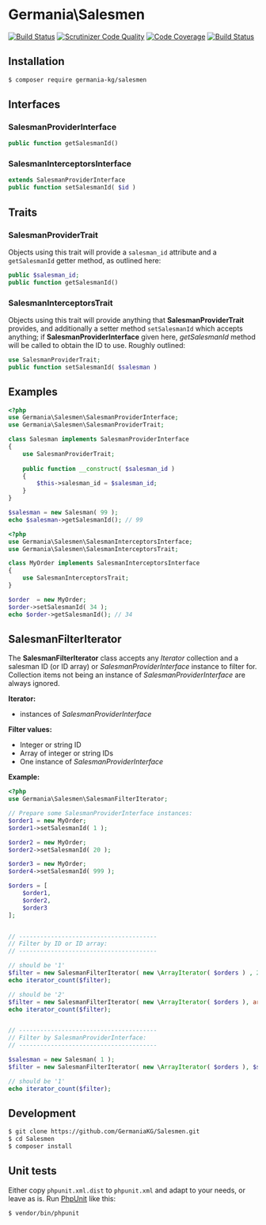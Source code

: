 # Germania\Salesmen


[![Build Status](https://travis-ci.org/GermaniaKG/Salesmen.svg?branch=master)](https://travis-ci.org/GermaniaKG/Salesmen)
[![Scrutinizer Code Quality](https://scrutinizer-ci.com/g/GermaniaKG/Salesmen/badges/quality-score.png?b=master)](https://scrutinizer-ci.com/g/GermaniaKG/Salesmen/?branch=master)
[![Code Coverage](https://scrutinizer-ci.com/g/GermaniaKG/Salesmen/badges/coverage.png?b=master)](https://scrutinizer-ci.com/g/GermaniaKG/Salesmen/?branch=master)
[![Build Status](https://scrutinizer-ci.com/g/GermaniaKG/Salesmen/badges/build.png?b=master)](https://scrutinizer-ci.com/g/GermaniaKG/Salesmen/build-status/master)


## Installation

```bash
$ composer require germania-kg/salesmen
```

## Interfaces

### SalesmanProviderInterface

```php
public function getSalesmanId()
```

### SalesmanInterceptorsInterface


```php
extends SalesmanProviderInterface
public function setSalesmanId( $id )
```

## Traits

### SalesmanProviderTrait

Objects using this trait will provide a `salesman_id` attribute and a `getSalesmanId` getter method, as outlined here:

```php
public $salesman_id;
public function getSalesmanId()
```




### SalesmanInterceptorsTrait

Objects using this trait will provide anything that **SalesmanProviderTrait** provides, and additionally a setter method `setSalesmanId` which accepts anything; if **SalesmanProviderInterface** given here, *getSalesmanId* method will be called to obtain the ID to use. Roughly outlined:

```php
use SalesmanProviderTrait;
public function setSalesmanId( $salesman )
```



## Examples
```php
<?php
use Germania\Salesmen\SalesmanProviderInterface;
use Germania\Salesmen\SalesmanProviderTrait;

class Salesman implements SalesmanProviderInterface
{
	use SalesmanProviderTrait;
	
	public function __construct( $salesman_id )
	{
		$this->salesman_id = $salesman_id;
	}
}

$salesman = new Salesman( 99 );
echo $salesman->getSalesmanId(); // 99
```

```php
<?php
use Germania\Salesmen\SalesmanInterceptorsInterface;
use Germania\Salesmen\SalesmanInterceptorsTrait;

class MyOrder implements SalesmanInterceptorsInterface
{
	use SalesmanInterceptorsTrait;
}

$order  = new MyOrder;
$order->setSalesmanId( 34 );
echo $order->getSalesmanId(); // 34


```


## SalesmanFilterIterator

The **SalesmanFilterIterator** class accepts any *Iterator* collection and a salesman ID (or ID array) or *SalesmanProviderInterface* instance to filter for. Collection items not being an instance of *SalesmanProviderInterface* are always ignored. 

**Iterator:**

- instances of *SalesmanProviderInterface*


**Filter values:**

- Integer or string ID
- Array of integer or string IDs
- One instance of *SalesmanProviderInterface*


**Example:**

```php
<?php
use Germania\Salesmen\SalesmanFilterIterator;

// Prepare some SalesmanProviderInterface instances:
$order1 = new MyOrder; 
$order1->setSalesmanId( 1 );

$order2 = new MyOrder; 
$order2->setSalesmanId( 20 );

$order3 = new MyOrder; 
$order4->setSalesmanId( 999 );

$orders = [
	$order1,
	$order2,	
	$order3
];


// ---------------------------------------
// Filter by ID or ID array:
// ---------------------------------------

// should be '1'
$filter = new SalesmanFilterIterator( new \ArrayIterator( $orders ) , 20);
echo iterator_count($filter);

// should be '2'
$filter = new SalesmanFilterIterator( new \ArrayIterator( $orders ), array(20, 999));
echo iterator_count($filter);


// ---------------------------------------
// Filter by SalesmanProviderInterface:
// ---------------------------------------

$salesman = new Salesman( 1 );
$filter = new SalesmanFilterIterator( new \ArrayIterator( $orders ), $salesman);

// should be '1'
echo iterator_count($filter);
```



## Development

```bash
$ git clone https://github.com/GermaniaKG/Salesmen.git
$ cd Salesmen
$ composer install
```

## Unit tests

Either copy `phpunit.xml.dist` to `phpunit.xml` and adapt to your needs, or leave as is. Run [PhpUnit](https://phpunit.de/) like this:

```bash
$ vendor/bin/phpunit
```

